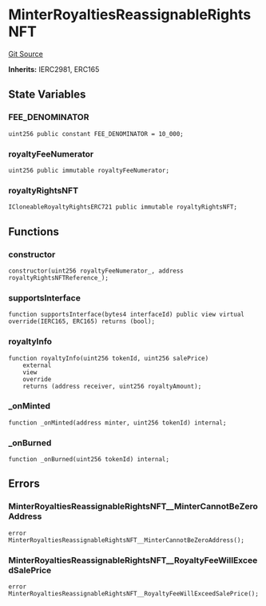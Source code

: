 # MinterRoyaltiesReassignableRightsNFT
[Git Source](https://github.com/zanzai-dev/creator-token-standards/blob/e3ca932d2edc594487078ba2c4da4e803f84d6a3/src/programmable-royalties/MinterRoyaltiesReassignableRightsNFT.sol)

**Inherits:**
IERC2981, ERC165


## State Variables
### FEE_DENOMINATOR

```solidity
uint256 public constant FEE_DENOMINATOR = 10_000;
```


### royaltyFeeNumerator

```solidity
uint256 public immutable royaltyFeeNumerator;
```


### royaltyRightsNFT

```solidity
ICloneableRoyaltyRightsERC721 public immutable royaltyRightsNFT;
```


## Functions
### constructor


```solidity
constructor(uint256 royaltyFeeNumerator_, address royaltyRightsNFTReference_);
```

### supportsInterface


```solidity
function supportsInterface(bytes4 interfaceId) public view virtual override(IERC165, ERC165) returns (bool);
```

### royaltyInfo


```solidity
function royaltyInfo(uint256 tokenId, uint256 salePrice)
    external
    view
    override
    returns (address receiver, uint256 royaltyAmount);
```

### _onMinted


```solidity
function _onMinted(address minter, uint256 tokenId) internal;
```

### _onBurned


```solidity
function _onBurned(uint256 tokenId) internal;
```

## Errors
### MinterRoyaltiesReassignableRightsNFT__MinterCannotBeZeroAddress

```solidity
error MinterRoyaltiesReassignableRightsNFT__MinterCannotBeZeroAddress();
```

### MinterRoyaltiesReassignableRightsNFT__RoyaltyFeeWillExceedSalePrice

```solidity
error MinterRoyaltiesReassignableRightsNFT__RoyaltyFeeWillExceedSalePrice();
```

